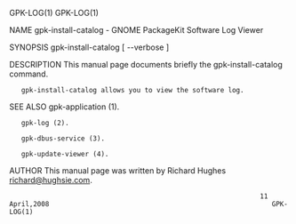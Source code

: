 GPK-LOG(1)                                                                                                                              GPK-LOG(1)

NAME
       gpk-install-catalog - GNOME PackageKit Software Log Viewer

SYNOPSIS
       gpk-install-catalog [ --verbose ]

DESCRIPTION
       This manual page documents briefly the gpk-install-catalog command.

       gpk-install-catalog allows you to view the software log.

SEE ALSO
       gpk-application (1).

       gpk-log (2).

       gpk-dbus-service (3).

       gpk-update-viewer (4).

AUTHOR
       This manual page was written by Richard Hughes <richard@hughsie.com>.

                                                                   11 April,2008                                                        GPK-LOG(1)
